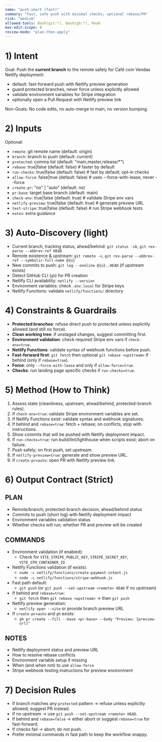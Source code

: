 ```yaml
---
name: "push:smart (fast)"
summary: "Fast, safe push with minimal checks; optional rebase/PR"
risk: "medium"
allowed-tools: Bash(git:*), Bash(gh:*), Read
max-edit-scope: 0
review-mode: "plan-then-apply"
---
```


# 1) Intent
Goal: Push the **current branch** to the remote safely for Café com Vendas Netlify deployment:
- default: fast-forward push with Netlify preview generation
- guard protected branches, never force unless explicitly allowed
- validate environment variables for Stripe integration
- optionally open a Pull Request with Netlify preview link

Non-Goals: No code edits, no auto-merge to main, no version bumping.

# 2) Inputs
Optional:
- `remote`: git remote name (default: origin)
- `branch`: branch to push (default: current)
- `protected`: comma list (default: "main,master,release/*")
- `rebase`: true|false (default: false)   # faster by default
- `run-checks`: true|false (default: false)   # fast by default; opt-in checks
- `allow-force`: false|true (default: false)  # uses --force-with-lease, never --force
- `create-pr`: "no" | "auto" (default: no)
- `pr-base`: target base branch (default: main)
- `check-env`: true|false (default: true)   # validate Stripe env vars
- `netlify-preview`: true|false (default: true)   # generate preview URL
- `test-stripe`: true|false (default: false)   # run Stripe webhook tests
- `notes`: extra guidance

# 3) Auto-Discovery (light)
- Current branch, tracking status, ahead/behind: `git status -sb`, `git rev-parse --abbrev-ref HEAD`
- Remote existence & upstream: `git remote -v`, `git rev-parse --abbrev-ref --symbolic-full-name @{u}`
- New commits to push: `git log --oneline @{u}..HEAD` (if upstream exists)
- Detect GitHub CLI (`gh`) for PR creation
- Netlify CLI availability: `netlify --version`
- Environment variables: check `.env.local` for Stripe keys
- Netlify Functions: validate `netlify/functions/` directory

# 4) Constraints & Guardrails
- **Protected branches**: refuse direct push to protected unless explicitly allowed (and still no force).
- **Clean working tree**: if unstaged changes, suggest committing first.
- **Environment validation**: check required Stripe env vars if `check-env=true`.
- **Netlify Functions**: validate syntax of webhook functions before push.
- **Fast-forward first**: `git fetch` then optional `git rebase <upstream>` if behind (only if `rebase=true`).
- **Force**: only `--force-with-lease` and only if `allow-force=true`.
- **Checks**: run landing page specific checks if `run-checks=true`.

# 5) Method (How to Think)
1) Assess state (cleanliness, upstream, ahead/behind, protected-branch rules).
2) If `check-env=true`: validate Stripe environment variables are set.
3) If Netlify Functions exist: validate syntax and webhook signatures.
4) If behind and `rebase=true`: fetch + rebase; on conflicts, stop with instructions.
5) Show commits that will be pushed with Netlify deployment impact.
6) If `run-checks=true`: run build/lint/lighthouse when scripts exist; abort on failure.
7) Push safely; on first push, set upstream.
8) If `netlify-preview=true`: generate and show preview URL.
9) If `create-pr=auto`: open PR with Netlify preview link.

# 6) Output Contract (Strict)
## PLAN
- Remote/branch; protected-branch decision; ahead/behind status
- Commits to push (short log) with Netlify deployment impact
- Environment variables validation status
- Whether checks will run; whether PR and preview will be created

## COMMANDS
- Environment validation (if enabled):
  - Check for `VITE_STRIPE_PUBLIC_KEY`, `STRIPE_SECRET_KEY`, `VITE_GTM_CONTAINER_ID`
- Netlify Functions validation (if exists):
  - `node -c netlify/functions/create-payment-intent.js`
  - `node -c netlify/functions/stripe-webhook.js`
- Fast path default:
  - `git push` (or `git push --set-upstream <remote> HEAD` if no upstream)
- If behind and `rebase=true`:
  - `git fetch` then `git rebase <upstream>` → then `git push`
- Netlify preview generation:
  - `netlify open --site` or provide branch preview URL
- If `create-pr=auto` and `gh` exists:
  - `gh pr create --fill --base <pr-base> --body "Preview: [preview-url]"`

## NOTES
- Netlify deployment status and preview URL
- How to resolve rebase conflicts
- Environment variable setup if missing
- When (and when not) to use `allow-force`
- Stripe webhook testing instructions for preview environment

# 7) Decision Rules
- If branch matches any `protected` pattern → refuse unless explicitly allowed; suggest PR instead.
- If no upstream → use `git push --set-upstream <remote> HEAD`.
- If behind and `rebase=false` → either abort or suggest `rebase=true` for fast-forward.
- If checks fail → abort; do not push.
- Prefer minimal commands in fast path to keep the workflow snappy.